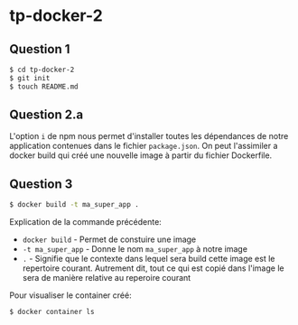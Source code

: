 # tp-docker-2

## Question 1

```bash
$ cd tp-docker-2
$ git init
$ touch README.md
```

## Question 2.a

L'option `i` de npm nous permet d'installer toutes les dépendances de notre application contenues dans le fichier `package.json`. On peut l'assimiler a docker build qui créé une nouvelle image à partir du fichier Dockerfile.

## Question 3

```bash
$ docker build -t ma_super_app .
```

Explication de la commande précédente:
- `docker build` - Permet de constuire une image
- `-t ma_super_app` - Donne le nom `ma_super_app` à notre image
- `.` - Signifie que le contexte dans lequel sera build cette image est le repertoire courant. Autrement dit, tout ce qui est copié dans l'image le sera de manière relative au reperoire courant

Pour visualiser le container créé:
```bash
$ docker container ls
```
